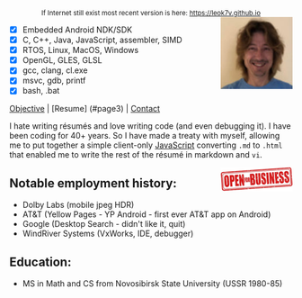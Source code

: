 <div align="center"><small>If Internet still exist most recent version is here: <a href="https://leok7v.github.io">https://leok7v.github.io</a></small></div>
<img align="right" width="128" height="128" src="leo.jpg">

 - [x] Embedded Android NDK/SDK
 - [x] C, C++, Java, JavaScript, assembler, SIMD
 - [x] RTOS, Linux, MacOS, Windows
 - [x] OpenGL, GLES, GLSL
 - [x] gcc, clang, cl.exe 
 - [x] msvc, gdb, printf
 - [x] bash, .bat

[Objective](#page2) | [Resume] (#page3) | [Contact](mailto:leo.kuznetsov@gmail.com) 

I hate writing résumés and love writing code (and even debugging it).
I have been coding for 40+ years.
So I have made a treaty with myself, allowing me to put together a simple 
client-only <a href="https://github.com/leok7v/leok7v.github.io/blob/master/ui.js" target="_blank">JavaScript</a> 
converting `.md` to `.html` that enabled me to write the rest of the résumé in 
markdown and `vi`.

<img align="right" width="128" height="43" src="open-for-business.png">

Notable employment history:
---

 * Dolby Labs (mobile jpeg HDR)
 * AT&T (Yellow Pages - YP Android - first ever AT&T app on Android)
 * Google (Desktop Search - didn't like it, quit)
 * WindRiver Systems (VxWorks, IDE, debugger)

Education:
---
 * MS in Math and CS from Novosibirsk State University (USSR 1980-85)